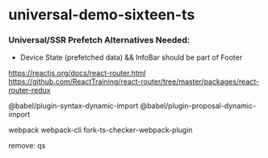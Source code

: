 # universal-demo-sixteen-ts

### Universal/SSR Prefetch Alternatives Needed:

* Device State (prefetched data) && InfoBar should be part of Footer

https://reactjs.org/docs/react-router.html
https://github.com/ReactTraining/react-router/tree/master/packages/react-router-redux

@babel/plugin-syntax-dynamic-import
@babel/plugin-proposal-dynamic-import


webpack
webpack-cli
fork-ts-checker-webpack-plugin

remove:
qs